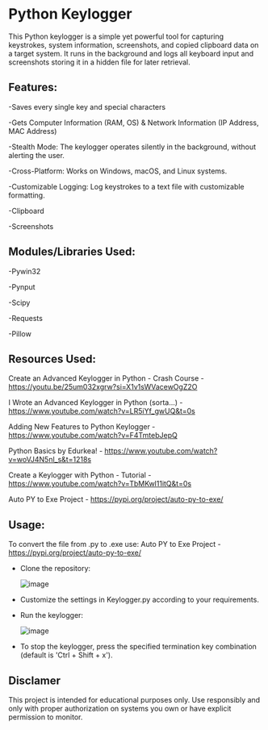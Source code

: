 # Python Keylogger
This Python keylogger is a simple yet powerful tool for capturing keystrokes, system information, screenshots, and copied clipboard data on a target system. It runs in the background and logs all keyboard input and screenshots storing it in a hidden file for later retrieval.

## Features:
-Saves every single key and special characters

-Gets Computer Information (RAM, OS) & Network Information (IP Address, MAC Address)

-Stealth Mode: The keylogger operates silently in the background, without alerting the user.

-Cross-Platform: Works on Windows, macOS, and Linux systems.

-Customizable Logging: Log keystrokes to a text file with customizable formatting.

-Clipboard

-Screenshots


## Modules/Libraries Used:
-Pywin32

-Pynput

-Scipy

-Requests

-Pillow


## Resources Used:
Create an Advanced Keylogger in Python - Crash Course - https://youtu.be/25um032xgrw?si=X1v1sWVacewOgZ2O

I Wrote an Advanced Keylogger in Python (sorta...) - https://www.youtube.com/watch?v=LR5iYf_gwUQ&t=0s 

Adding New Features to Python Keylogger - https://www.youtube.com/watch?v=F4TmtebJepQ

Python Basics by Edurkea! - https://www.youtube.com/watch?v=woVJ4N5nl_s&t=1218s

Create a Keylogger with Python - Tutorial - https://www.youtube.com/watch?v=TbMKwl11itQ&t=0s

Auto PY to Exe Project - https://pypi.org/project/auto-py-to-exe/


## Usage:
To convert the file from .py to .exe use: Auto PY to Exe Project - https://pypi.org/project/auto-py-to-exe/
- Clone the repository:

  ![image](https://github.com/Neofetcher/Advance-Keylogger/assets/166114015/15ceb6b5-187a-4844-a35e-dd83544a4b6c)

- Customize the settings in Keylogger.py according to your requirements.

- Run the keylogger:

  ![image](https://github.com/Neofetcher/Advance-Keylogger/assets/166114015/4602fa5b-016e-4468-a716-9cc160478b92)

- To stop the keylogger, press the specified termination key combination (default is 'Ctrl + Shift + x').

## Disclamer 
This project is intended for educational purposes only. Use responsibly and only with proper authorization on systems you own or have explicit permission to monitor.



